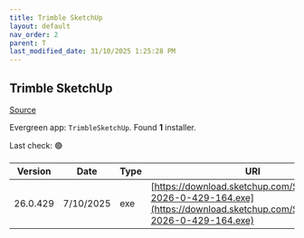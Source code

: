 ```yaml
---
title: Trimble SketchUp
layout: default
nav_order: 2
parent: T
last_modified_date: 31/10/2025 1:25:28 PM
---
```


## Trimble SketchUp

[Source](https://help.sketchup.com/en/sketchup/performing-silent-install-sketchup)

Evergreen app: `TrimbleSketchUp`. Found **1** installer.

Last check: 🟢

| Version  | Date      | Type | URI                                                                                                                            |
| -------- | --------- | ---- | ------------------------------------------------------------------------------------------------------------------------------ |
| 26.0.429 | 7/10/2025 | exe  | [https://download.sketchup.com/SketchUpFull-2026-0-429-164.exe](https://download.sketchup.com/SketchUpFull-2026-0-429-164.exe) |
